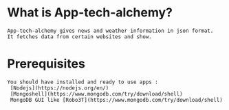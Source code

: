 # What is App-tech-alchemy?
```
App-tech-alchemy gives news and weather information in json format.
It fetches data from certain websites and show.
```
# Prerequisites
```
You should have installed and ready to use apps :
 [Nodejs](https://nodejs.org/en/)
 [Mongoshell](https://www.mongodb.com/try/download/shell)
 MongoDB GUI like [Robo3T](https://www.mongodb.com/try/download/shell)
```
